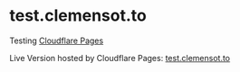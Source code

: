 # test.clemensot.to

Testing [Cloudflare Pages](https://pages.cloudflare.com/)


Live Version hosted by Cloudflare Pages: [test.clemensot.to](https://test.clemensot.to)
